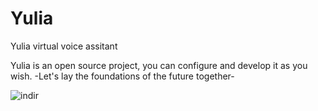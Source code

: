 # Yulia
Yulia virtual voice assitant

Yulia is an open source project, you can configure and develop it as you wish.
-Let's lay the foundations of the future together-


![indir](https://user-images.githubusercontent.com/86168164/154724252-bbccbb66-a92f-42b0-8b60-3ca9c51deb2e.jpg)
